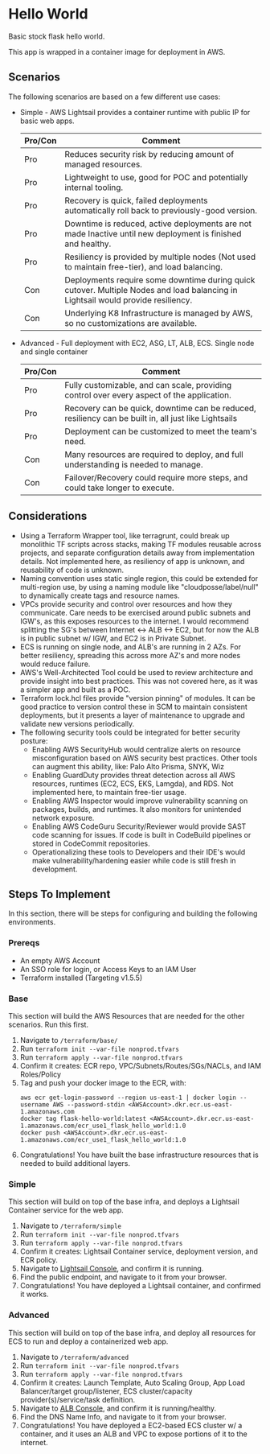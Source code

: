 # Hello World

Basic stock flask hello world.

This app is wrapped in a container image for deployment in AWS.

## Scenarios

The following scenarios are based on a few different use cases:

- Simple - AWS Lightsail provides a container runtime with public IP for basic web apps.

    | Pro/Con | Comment |
    | ------- | ------- |
    | Pro | Reduces security risk by reducing amount of managed resources. |
    | Pro | Lightweight to use, good for POC and potentially internal tooling. |
    | Pro | Recovery is quick, failed deployments automatically roll back to previously-good version. |
    | Pro | Downtime is reduced, active deployments are not made Inactive until new deployment is finished and healthy. |
    | Pro | Resiliency is provided by multiple nodes (Not used to maintain free-tier), and load balancing. |
    | Con | Deployments require some downtime during quick cutover. Multiple Nodes and load balancing in Lightsail would provide resiliency. |
    | Con | Underlying K8 Infrastructure is managed by AWS, so no customizations are available. |

- Advanced - Full deployment with EC2, ASG, LT, ALB, ECS. Single node and single container

    | Pro/Con | Comment |
    | ------- | ------- |
    | Pro | Fully customizable, and can scale, providing control over every aspect of the application. |
    | Pro | Recovery can be quick, downtime can be reduced, resiliency can be built in, all just like Lightsails |
    | Pro | Deployment can be customized to meet the team's need. |
    | Con | Many resources are required to deploy, and full understanding is needed to manage. |
    | Con | Failover/Recovery could require more steps, and could take longer to execute. |

## Considerations

- Using a Terraform Wrapper tool, like terragrunt, could break up monolithic TF scripts across stacks, making TF modules reusable across projects, and separate configuration details away from implementation details. Not implemented here, as resiliency of app is unknown, and reusability of code is unknown.
- Naming convention uses static single region, this could be extended for multi-region use, by using a naming module like "cloudposse/label/null" to dynamically create tags and resource names.
- VPCs provide security and control over resources and how they communicate. Care needs to be exercised around public subnets and IGW's, as this exposes resources to the internet. I would recommend splitting the SG's between Internet <-> ALB <-> EC2, but for now the ALB is in public subnet w/ IGW, and EC2 is in Private Subnet.
- ECS is running on single node, and ALB's are running in 2 AZs. For better resiliency, spreading this across more AZ's and more nodes would reduce failure.
- AWS's Well-Architected Tool could be used to review architecture and provide insight into best practices. This was not covered here, as it was a simpler app and built as a POC.
- Terraform lock.hcl files provide "version pinning" of modules. It can be good practice to version control these in SCM to maintain consistent deployments, but it presents a layer of maintenance to upgrade and validate new versions periodically.
- The following security tools could be integrated for better security posture:
  - Enabling AWS SecurityHub would centralize alerts on resource misconfiguration based on AWS security best practices. Other tools can augment this ability, like: Palo Alto Prisma, SNYK, Wiz
  - Enabling GuardDuty provides threat detection across all AWS resources, runtimes (EC2, ECS, EKS, Lamgda), and RDS. Not implemented here, to maintain free-tier usage.
  - Enabling AWS Inspector would improve vulnerability scanning on packages, builds, and runtimes. It also monitors for unintended network exposure.
  - Enabling AWS CodeGuru Security/Reviewer would provide SAST code scanning for issues. If code is built in CodeBuild pipelines or stored in CodeCommit repositories.
  - Operationalizing these tools to Developers and their IDE's would make vulnerability/hardening easier while code is still fresh in development.


## Steps To Implement

In this section, there will be steps for configuring and building the following environments.

### Prereqs

- An empty AWS Account
- An SSO role for login, or Access Keys to an IAM User
- Terraform installed (Targeting v1.5.5)


### Base

This section will build the AWS Resources that are needed for the other scenarios. Run this first.

1. Navigate to `/terraform/base/`
2. Run `terraform init --var-file nonprod.tfvars`
3. Run `terraform apply --var-file nonprod.tfvars`
4. Confirm it creates: ECR repo, VPC/Subnets/Routes/SGs/NACLs, and IAM Roles/Policy
5. Tag and push your docker image to the ECR, with:
    ```
    aws ecr get-login-password --region us-east-1 | docker login --username AWS --password-stdin <AWSAccount>.dkr.ecr.us-east-1.amazonaws.com
    docker tag flask-hello-world:latest <AWSAccount>.dkr.ecr.us-east-1.amazonaws.com/ecr_use1_flask_hello_world:1.0
    docker push <AWSAccount>.dkr.ecr.us-east-1.amazonaws.com/ecr_use1_flask_hello_world:1.0
    ```
6. Congratulations! You have built the base infrastructure resources that is needed to build additional layers.

### Simple

This section will build on top of the base infra, and deploys a Lightsail Container service for the web app.

1. Navigate to `/terraform/simple`
2. Run `terraform init --var-file nonprod.tfvars`
3. Run `terraform apply --var-file nonprod.tfvars`
4. Confirm it creates: Lightsail Container service, deployment version, and ECR policy.
5. Navigate to [Lightsail Console](https://lightsail.aws.amazon.com/ls/webapp/home/containers), and confirm it is running.
6. Find the public endpoint, and navigate to it from your browser.
7. Congratulations! You have deployed a Lightsail container, and confirmed it works.


### Advanced

This section will build on top of the base infra, and deploy all resources for ECS to run and deploy a containerized web app.

1. Navigate to `/terraform/advanced`
2. Run `terraform init --var-file nonprod.tfvars`
3. Run `terraform apply --var-file nonprod.tfvars`
4. Confirm it creates: Launch Template, Auto Scaling Group, App Load Balancer/target group/listener, ECS cluster/capacity provider(s)/service/task definition.
5. Navigate to [ALB Console](https://us-east-1.console.aws.amazon.com/ec2/home?region=us-east-1#LoadBalancers), and confirm it is running/healthy.
6. Find the DNS Name Info, and navigate to it from your browser.
7. Congratulations! You have deployed a EC2-based ECS cluster w/ a container, and it uses an ALB and VPC to expose portions of it to the internet.
